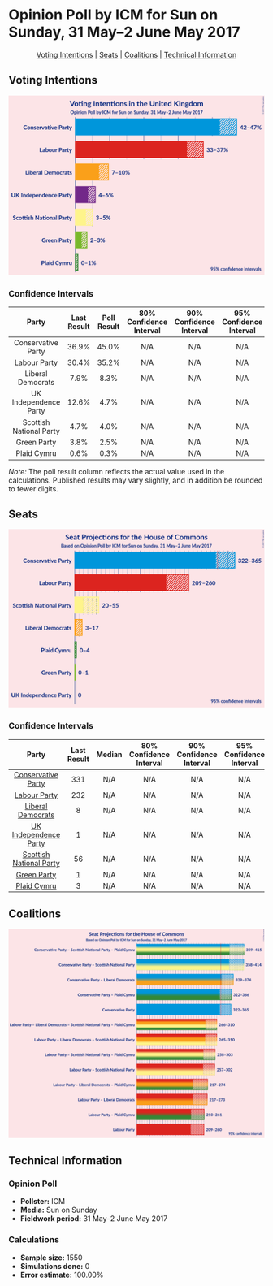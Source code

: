 # Opinion Poll by ICM for Sun on Sunday, 31 May–2 June May 2017

<p align="center"><a href="#voting-intentions">Voting Intentions</a> | <a href="#seats">Seats</a> | <a href="#coalitions">Coalitions</a> | <a href="#technical-information">Technical Information</a></p>

## Voting Intentions

![Graph with voting intentions not yet produced](2017-06-02-ICM.png "Voting Intentions")

### Confidence Intervals

| Party | Last Result | Poll Result | 80% Confidence Interval | 90% Confidence Interval | 95% Confidence Interval | 99% Confidence Interval |
|:-----:|:-----------:|:-----------:|:-----------------------:|:-----------------------:|:-----------------------:|:-----------------------:|
| Conservative Party | 36.9% | 45.0% | N/A |N/A |N/A |N/A |
| Labour Party | 30.4% | 35.2% | N/A |N/A |N/A |N/A |
| Liberal Democrats | 7.9% | 8.3% | N/A |N/A |N/A |N/A |
| UK Independence Party | 12.6% | 4.7% | N/A |N/A |N/A |N/A |
| Scottish National Party | 4.7% | 4.0% | N/A |N/A |N/A |N/A |
| Green Party | 3.8% | 2.5% | N/A |N/A |N/A |N/A |
| Plaid Cymru | 0.6% | 0.3% | N/A |N/A |N/A |N/A |

*Note:* The poll result column reflects the actual value used in the calculations. Published results may vary slightly, and in addition be rounded to fewer digits.

## Seats

![Graph with seats not yet produced](2017-06-02-ICM-seats.png "Seats")

### Confidence Intervals

| Party | Last Result | Median | 80% Confidence Interval | 90% Confidence Interval | 95% Confidence Interval | 99% Confidence Interval |
|:-----:|:-----------:|:------:|:-----------------------:|:-----------------------:|:-----------------------:|:-----------------------:|
| <a href="#conservative-party">Conservative Party</a> | 331 | N/A | N/A |N/A |N/A |N/A |
| <a href="#labour-party">Labour Party</a> | 232 | N/A | N/A |N/A |N/A |N/A |
| <a href="#liberal-democrats">Liberal Democrats</a> | 8 | N/A | N/A |N/A |N/A |N/A |
| <a href="#uk-independence-party">UK Independence Party</a> | 1 | N/A | N/A |N/A |N/A |N/A |
| <a href="#scottish-national-party">Scottish National Party</a> | 56 | N/A | N/A |N/A |N/A |N/A |
| <a href="#green-party">Green Party</a> | 1 | N/A | N/A |N/A |N/A |N/A |
| <a href="#plaid-cymru">Plaid Cymru</a> | 3 | N/A | N/A |N/A |N/A |N/A |


## Coalitions

![Graph with coalitions seats not yet produced](2017-06-02-ICM-coalitions-seats.png "Coalitions Seats")


## Technical Information

### Opinion Poll

+ **Pollster:** ICM
+ **Media:** Sun on Sunday
+ **Fieldwork period:** 31 May–2 June May 2017

### Calculations

+ **Sample size:** 1550
+ **Simulations done:** 0
+ **Error estimate:** 100.00%


